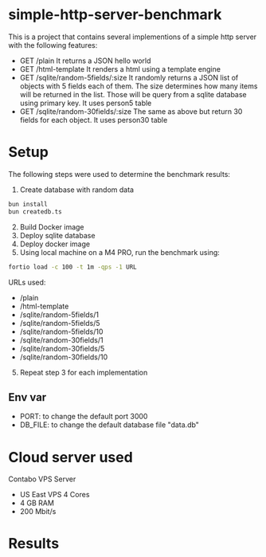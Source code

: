 # simple-http-server-benchmark
This is a project that contains several implementions of a simple http server with the following features:

- GET /plain
It returns a JSON hello world
- GET /html-template
It renders a html using a template engine
- GET /sqlite/random-5fields/:size
It randomly returns a JSON list of objects with 5 fields each of them. The size determines how many items will be returned in the list. Those will be query from a sqlite database using primary key. It uses person5 table
- GET /sqlite/random-30fields/:size
The same as above but return 30 fields for each object. It uses person30 table

# Setup
The following steps were used to determine the benchmark results:

1. Create database with random data
```sh
bun install
bun createdb.ts
```
2. Build Docker image
3. Deploy sqlite database
3. Deploy docker image
4. Using local machine on a M4 PRO, run the benchmark using:

```sh
fortio load -c 100 -t 1m -qps -1 URL
```
URLs used:
- /plain
- /html-template
- /sqlite/random-5fields/1
- /sqlite/random-5fields/5
- /sqlite/random-5fields/10
- /sqlite/random-30fields/1
- /sqlite/random-30fields/5
- /sqlite/random-30fields/10
5. Repeat step 3 for each implementation

## Env var
- PORT: to change the default port 3000
- DB_FILE: to change the default database file "data.db"

# Cloud server used
Contabo VPS Server 
- US East VPS 4 Cores
- 4 GB RAM
- 200 Mbit/s

# Results